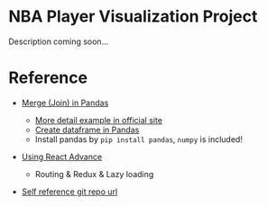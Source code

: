 # NBA Player Visualization Project

Description coming soon...

# Reference

- [Merge (Join) in Pandas](https://stackoverflow.com/questions/18792918/combine-two-pandas-data-frames-join-on-a-common-column)
  - [More detail example in official site](https://pandas.pydata.org/pandas-docs/stable/merging.html#database-style-dataframe-joining-merging)
  - [Create dataframe in Pandas](https://pandas.pydata.org/pandas-docs/stable/10min.html)
  - Install pandas by `pip install pandas`, `numpy` is included!

- [Using React Advance](https://medium.com/wineofbits/concepts-to-become-an-advanced-react-developer-684d90c086c2)
  - Routing & Redux & Lazy loading
- [Self reference git repo url](https://github.com/rivernews/nba-group-final)